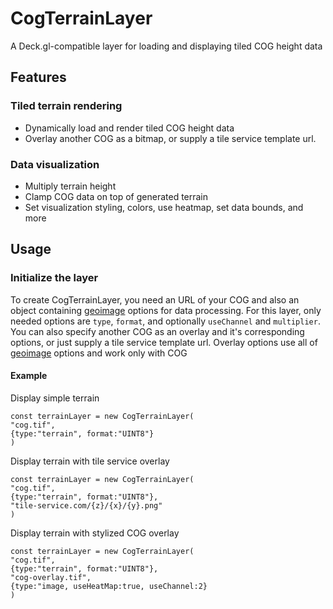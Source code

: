 # CogTerrainLayer
A Deck.gl-compatible layer for loading and displaying tiled COG height data
## Features
### Tiled terrain rendering
- Dynamically load and render tiled COG height data
- Overlay another COG as a bitmap, or supply a tile service template url.
### Data visualization
- Multiply terrain height
- Clamp COG data on top of generated terrain
- Set visualization styling, colors, use heatmap, set data bounds, and more
## Usage
### Initialize the layer
To create CogTerrainLayer, you need an URL of your COG and also an object containing [geoimage](/geoimage/README.md) options for data processing.
For this layer, only needed options are `type`, `format`, and optionally `useChannel` and `multiplier`.
You can also specify another COG as an overlay and it's corresponding options, or just supply a tile service template url. Overlay options use all of [geoimage](/geoimage/README.md) options and work only with COG

#### Example
Display simple terrain
```
const terrainLayer = new CogTerrainLayer(
"cog.tif",
{type:"terrain", format:"UINT8"}
)
```
Display terrain with tile service overlay
```
const terrainLayer = new CogTerrainLayer(
"cog.tif",
{type:"terrain", format:"UINT8"},
"tile-service.com/{z}/{x}/{y}.png"
)
```
Display terrain with stylized COG overlay
```
const terrainLayer = new CogTerrainLayer(
"cog.tif",
{type:"terrain", format:"UINT8"},
"cog-overlay.tif",
{type:"image, useHeatMap:true, useChannel:2}
)
```
